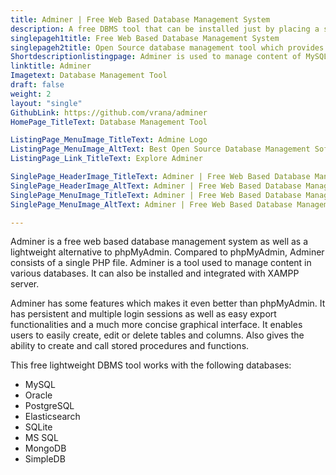 ```yaml
---
title: Adminer | Free Web Based Database Management System
description: A free DBMS tool that can be installed just by placing a single PHP file. It supports a wide range of database management systems.
singlepageh1title: Free Web Based Database Management System
singlepageh2title: Open Source database management tool which provides a user-friendly interface for developers to manage Postgres, SQLite, Oracle, MS SQL and MySQL databases.
Shortdescriptionlistingpage: Adminer is used to manage content of MySQL databases. It is a light-weight database management tool. Other than MySQL, Adminer also supports SQLite, PostgreSQL, Oracle, etc. 
linktitle: Adminer
Imagetext: Database Management Tool
draft: false
weight: 2
layout: "single"
GithubLink: https://github.com/vrana/adminer
HomePage_TitleText: Database Management Tool

ListingPage_MenuImage_TitleText: Admine Logo
ListingPage_MenuImage_AltText: Best Open Source Database Management Software
ListingPage_Link_TitleText: Explore Adminer

SinglePage_HeaderImage_TitleText: Adminer | Free Web Based Database Management System
SinglePage_HeaderImage_AltText: Adminer | Free Web Based Database Management System
SinglePage_MenuImage_TitleText: Adminer | Free Web Based Database Management System
SinglePage_MenuImage_AltText: Adminer | Free Web Based Database Management System

---
```


Adminer is a free web based database management system as well as a lightweight alternative to phpMyAdmin. Compared to phpMyAdmin, Adminer consists of a single PHP file. Adminer is a tool used to manage content in various databases. It can also be installed and integrated with XAMPP server.

Adminer has some features which makes it even better than phpMyAdmin. It has persistent and multiple login sessions as well as easy export functionalities and a much more concise graphical interface. It enables users to easily create, edit or delete tables and columns. Also gives the ability to create and call stored procedures and functions.

This free lightweight DBMS tool works with the following databases:

- MySQL
- Oracle
- PostgreSQL
- Elasticsearch
- SQLite
- MS SQL
- MongoDB
- SimpleDB
 